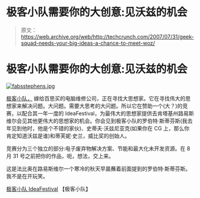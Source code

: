 # 极客小队需要你的大创意:见沃兹的机会

> 原文：<https://web.archive.org/web/http://techcrunch.com/2007/07/31/geek-squad-needs-your-big-ideas-a-chance-to-meet-woz/>

# 极客小队需要你的大创意:见沃兹的机会

[![fabsstephens.jpg](img/46f5ff736cd539ebe6de0c0b22ebf901.png)](https://web.archive.org/web/20201021081350/https://beta.techcrunch.com/wp-content/uploads/2007/07/fabsstephens.jpg "fabsstephens.jpg")

[极客小队，](https://web.archive.org/web/20201021081350/https://crunchbase.com/organization/geek-squad) 嫁给百思买的电脑维修公司，正在寻找大思想家。它在寻找伟大的思想家来解决问题。大问题。需要大思考的大问题。所以它在赞助一个(大？)的竞赛，以配合其一年一度的 IdeaFestival，为最伟大的思想家提供去肯塔基州路易斯维尔会见其他更伟大的思想家的机会。你会见到极客小队的罗伯特·斯蒂芬斯(我去年见到他时，他是个不错的家伙)、史蒂夫·沃兹尼亚克(如果你在 CG 上，那么你肯定知道沃兹是谁)和蒂芙妮·史兰，威比奖的创始人。

竞赛分为三个独立的部分:电子废弃物解决方案、节能和最大化未开发资源。在 8 月 31 号之前把你的作品，呃，想法，交上来。

这是法比奥在路易斯维尔一个寒冷的秋天早晨蘸着前面提到的罗伯特·斯蒂芬斯。我不是在开玩笑。

[极客小队 IdeaFestival](https://web.archive.org/web/20201021081350/http://ideafest.geeksquad.com/) 【极客小队】
